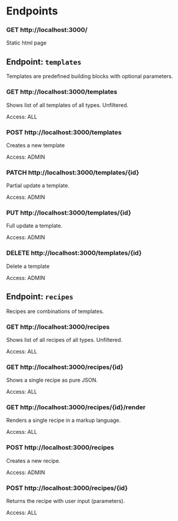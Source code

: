 # Endpoints

### GET http://localhost:3000/
Static html page

## Endpoint: `templates`
Templates are predefined building blocks with optional parameters.


### GET http://localhost:3000/templates
Shows list of all templates of all types.
Unfiltered.

Access: ALL

### POST http://localhost:3000/templates
Creates a new template

Access: ADMIN

### PATCH http://localhost:3000/templates/{id}
Partial update a template.

Access: ADMIN

### PUT http://localhost:3000/templates/{id}
Full update a template.

Access: ADMIN

### DELETE http://localhost:3000/templates/{id}
Delete a template

Access: ADMIN

## Endpoint: `recipes`
Recipes are combinations of templates.

### GET http://localhost:3000/recipes
Shows list of all recipes of all types.
Unfiltered.

Access: ALL

### GET http://localhost:3000/recipes/{id}
Shows a single recipe as pure JSON.

Access: ALL

### GET http://localhost:3000/recipes/{id}/render
Renders a single recipe in a markup language. 

Access: ALL

### POST http://localhost:3000/recipes
Creates a new recipe.

Access: ADMIN

### POST http://localhost:3000/recipes/{id}
Returns the recipe with user input (parameters).

Access: ALL



